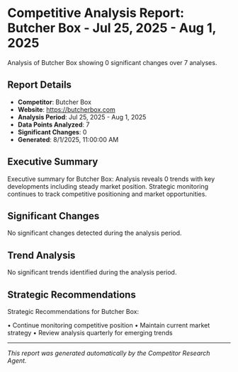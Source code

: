 # Competitive Analysis Report: Butcher Box - Jul 25, 2025 - Aug 1, 2025

Analysis of Butcher Box showing 0 significant changes over 7 analyses.

## Report Details

- **Competitor**: Butcher Box
- **Website**: https://butcherbox.com
- **Analysis Period**: Jul 25, 2025 - Aug 1, 2025
- **Data Points Analyzed**: 7
- **Significant Changes**: 0
- **Generated**: 8/1/2025, 11:00:00 AM

## Executive Summary

Executive summary for Butcher Box: Analysis reveals 0 trends with key developments including steady market position. Strategic monitoring continues to track competitive positioning and market opportunities.

## Significant Changes

No significant changes detected during the analysis period.

## Trend Analysis

No significant trends identified during the analysis period.

## Strategic Recommendations

Strategic Recommendations for Butcher Box:

• Continue monitoring competitive position
• Maintain current market strategy
• Review analysis quarterly for emerging trends

---

*This report was generated automatically by the Competitor Research Agent.*
